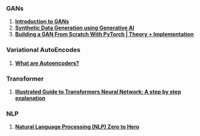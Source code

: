 ### GANs
1. **[Introduction to GANs](https://www.youtube.com/watch?v=TpMIssRdhco)**
2. **[Synthetic Data Generation using Generative AI](https://www.youtube.com/watch?v=85b3anRAr5I)**
3. **[Building a GAN From Scratch With PyTorch | Theory + Implementation](https://www.youtube.com/watch?v=_pIMdDWK5sc)**

### Variational AutoEncodes
1. **[What are Autoencoders?]()**

### Transformer
1. **[Illustrated Guide to Transformers Neural Network: A step by step explanation](https://www.youtube.com/watch?v=4Bdc55j80l8)**

### NLP
1. **[Natural Language Processing (NLP) Zero to Hero](https://youtube.com/playlist?list=PLQY2H8rRoyvzDbLUZkbudP-MFQZwNmU4S&si=Trf5r7B1zBx0hYXR)**
